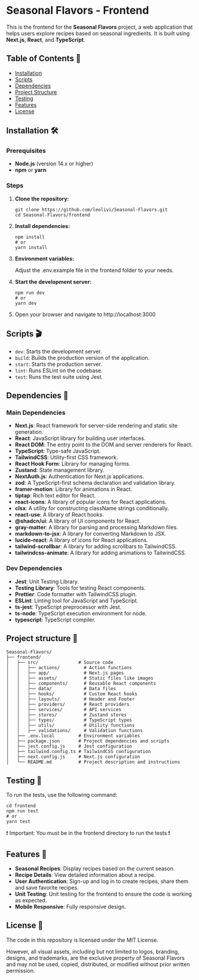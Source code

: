 # Seasonal Flavors - Frontend

This is the frontend for the **Seasonal Flavors** project, a web application that helps users explore recipes based on seasonal ingredients. It is built using **Next.js**, **React**, and **TypeScript**.

## Table of Contents 📖

- [Installation](#installation-🛠️)
- [Scripts](#scripts-🎬)
- [Dependencies](#dependencies-🔗)
- [Project Structure](#project-structure-📂)
- [Testing](#testing-🧪)
- [Features](#features-🎀)
- [License](#license-📜)

## Installation 🛠️

### Prerequisites

- **Node.js** (version 14.x or higher)
- **npm** or **yarn**

### Steps

1. **Clone the repository:**

   ```
   git clone https://github.com/leolivi/Seasonal-Flavors.git
   cd Seasonal-Flavors/frontend
   ```

2. **Install dependencies:**

   ```
   npm install
   # or
   yarn install

   ```

3. **Environment variables:**

   Adjust the .env.example file in the frontend folder to your needs.

4. **Start the development server:**

   ```
   npm run dev
   # or
   yarn dev
   ```

5. Open your browser and navigate to http://localhost:3000

## Scripts 🎬

- `dev`: Starts the development server.
- `build`: Builds the production version of the application.
- `start`: Starts the production server.
- `lint`: Runs ESLint on the codebase.
- `test`: Runs the test suite using Jest.

## Dependencies 🔗

### Main Dependencies

- **Next.js**: React framework for server-side rendering and static site generation.
- **React**: JavaScript library for building user interfaces.
- **React DOM**: The entry point to the DOM and server renderers for React.
- **TypeScript**: Type-safe JavaScript.
- **TailwindCSS**: Utility-first CSS framework.
- **React Hook Form**: Library for managing forms.
- **Zustand**: State management library.
- **NextAuth.js**: Authentication for Next.js applications.
- **zod**: A TypeScript-first schema declaration and validation library.
- **framer-motion**: Library for animations in React.
- **tiptap**: Rich text editor for React.
- **react-icons**: A library of popular icons for React applications.
- **clsx**: A utility for constructing className strings conditionally.
- **react-use**: A library of React hooks.
- **@shadcn/ui**: A library of UI components for React.
- **gray-matter**: A library for parsing and processing Markdown files.
- **markdown-to-jsx**: A library for converting Markdown to JSX.
- **lucide-react**: A library of icons for React applications.
- **tailwind-scrollbar**: A library for adding scrollbars to TailwindCSS.
- **tailwindcss-animate**: A library for adding animations to TailwindCSS.

### Dev Dependencies

- **Jest**: Unit Testing Library.
- **Testing Library**: Tools for testing React components.
- **Prettier**: Code formatter with TailwindCSS plugin.
- **ESLint**: Linting tool for JavaScript and TypeScript.
- **ts-jest**: TypeScript preprocessor with Jest.
- **ts-node**: TypeScript execution environment for node.
- **typescript**: TypeScript compiler.

## Project structure 📂

```
Seasonal-Flavors/
├── frontend/
│   ├── src/               # Source code
│   │   ├── actions/         # Action functions
│   │   ├── app/             # Next.js pages
│   │   ├── assets/          # Static files like images
│   │   ├── components/      # Reusable React components
│   │   ├── data/            # Data files
│   │   ├── hooks/           # Custom React hooks
│   │   ├── layouts/         # Header and Footer
│   │   ├── providers/       # React providers
│   │   ├── services/        # API services
│   │   ├── stores/          # Zustand stores
│   │   ├── types/           # TypeScript types
│   │   ├── utils/           # Utility functions
│   │   ├── validations/     # Validation functions
│   ├── .env.local         # Environment variables
│   ├── package.json       # Project dependencies and scripts
│   ├── jest.config.js     # Jest configuration
│   ├── tailwind.config.ts # TailwindCSS configuration
│   ├── next.config.js     # Next.js configuration
│   └── README.md          # Project description and instructions
```

## Testing 🧪

To run the tests, use the following command:

```
cd frontend
npm run test
# or
yarn test
```

❗️ Important: You must be in the frontend directory to run the tests ❗️

## Features 🎀

- **Seasonal Recipes**: Display recipes based on the current season.
- **Recipe Details**: View detailed information about a recipe.
- **User Authentication**: Sign-up and log in to create recipes, share them and save favorite recipes.
- **Unit Testing**: Unit testing for the frontend to ensure the code is working as expected.
- **Mobile Responsive**: Fully responsive design.

## License 📜

The code in this repository is licensed under the MIT License.

However, all visual assets, including but not limited to logos, branding, designs, and trademarks,
are the exclusive property of Seasonal Flavors and may not be used, copied, distributed,
or modified without prior written permission.
